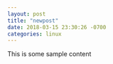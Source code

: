 ```yaml
---
layout: post
title: "newpost"
date: 2018-03-15 23:30:26 -0700
categories: linux
---
```


This is some sample content

